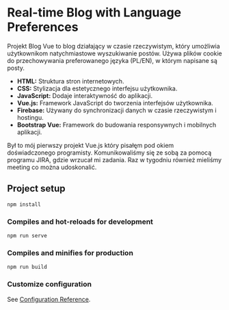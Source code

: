 # Real-time Blog with Language Preferences

Projekt Blog Vue to blog działający w czasie rzeczywistym, który umożliwia użytkownikom natychmiastowe wyszukiwanie postów. Używa plików cookie do przechowywania preferowanego języka (PL/EN), w którym napisane są posty. 

- **HTML:** Struktura stron internetowych.
- **CSS:** Stylizacja dla estetycznego interfejsu użytkownika.
- **JavaScript:** Dodaje interaktywność do aplikacji.
- **Vue.js:** Framework JavaScript do tworzenia interfejsów użytkownika.
- **Firebase:** Używany do synchronizacji danych w czasie rzeczywistym i hostingu.
- **Bootstrap Vue:** Framework do budowania responsywnych i mobilnych aplikacji.

Był to mój pierwszy projekt Vue.js który pisałęm pod okiem doświadczonego programisty. Komunikowaliśmy się ze sobą za pomocą programu JIRA, gdzie wrzucał mi zadania. Raz w tygodniu również mieliśmy meeting co można udoskonalić.

## Project setup
```
npm install
```

### Compiles and hot-reloads for development
```
npm run serve
```

### Compiles and minifies for production
```
npm run build
```

### Customize configuration
See [Configuration Reference](https://cli.vuejs.org/config/).

